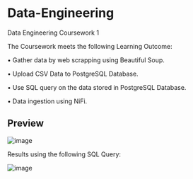 # Data-Engineering

Data Engineering Coursework 1

The Coursework meets the following Learning Outcome:

• Gather data by web scrapping using Beautiful Soup.

• Upload CSV Data to PostgreSQL Database.

• Use SQL query on the data stored in PostgreSQL Database.

• Data ingestion using NiFi.


## Preview
![image](https://github.com/user-attachments/assets/d39fe4ae-4d68-4bc7-81a1-e1b083093880)

Results using the following SQL Query:

![image](https://github.com/user-attachments/assets/8cf6043c-cd2f-44c2-a1ad-a30688537e52)

